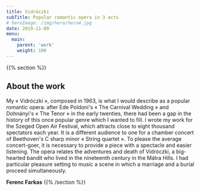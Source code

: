 ```yaml
---
title: Vidróczki
subTitle: Popular romantic opera in 3 acts
# heroImage: /img/hero/hero4.jpg
date: 2019-11-09
menu:
  main:
    parent: 'work'
    weight: 100
---
```


{{% section %}}
## About the work

My « Vidróczki », composed in 1963, is what I would describe as a popular romantic opera: after Ede Poldoni's « The Carnival Wedding » and Dohnányi's « The Tenor » in the early twenties, there had been a gap in the history of this once popular genre which I wanted to fill. I wrote my work for the Szeged Open Air Festival, which attracts close to eight thousand spectators each year. It is a different audience to one for a chamber concert of Beethoven's C sharp minor  « String quartet ». To please the average concert-goer, it is necessary to provide a piece with a spectacle and easier listening. The opera relates the adventures and death of Vidróczki, a big-hearted bandit who lived in the nineteenth century in the Mátra Hills. I had particular pleasure setting to music a scene in which a marriage and a burial proceed simultaneously.

**Ferenc Farkas**
{{% /section %}}